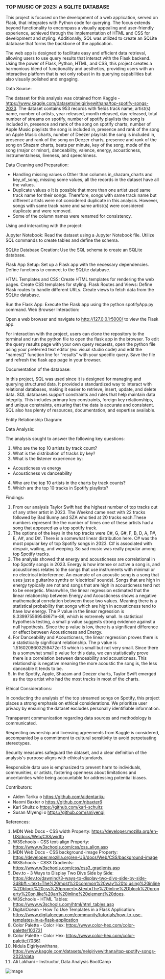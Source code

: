 
### TOP MUSIC OF 2023: A SQLITE DATABASE

This project is focused on the development of a web application, served on Flask, that integrates with Python code for querying. The focus extends beyond functionality to encompass a visually appealing and user-friendly experience, achieved through the implementation of HTML and CSS for development and styling.  Additionally, SQL was utilized to create an SQLite database that forms the backbone of the application.

The web app is designed to facilitate easy and efficient data retrieval, allowing users to use query results that interact with the Flask backend. Using the power of Flask, Python, HTML, and CSS, this project creates a harmonious blend of functionality and aesthetics, providing users with an interactive platform that is not only robust in its querying capabilities but also visually polished and engaging.

Data Source:

The dataset for this analysis was obtained from Kaggle - https://www.kaggle.com/datasets/nelgiriyewithana/top-spotify-songs-2023. 
The dataset contains 953 records with fields track name, artist(s) name, number of artists, year released, month released, day released, total number of streams on spotify, number of spotify playlists the song is included in, presence and rank of the song on spotify charts, number of Apple Music playlists the song is included in, presence and rank of the song on Apple Music charts, number of Deezer playlists the song is included in, presence and rank of the song on Deezer charts, presence and rank of the song on Shazam charts, beats per minute, key of the song, mode of the song (major or minor), danceability, valence, energy, acousticness, instrumentalness, liveness, and speechiness.

Data Cleaning and Preparation:

* Handling missing values
o Other than columns in_shazam_charts and key_of_song, missing some values, all the records in the dataset have all the values.
* Duplicate values
o It is possible that more than one artist used same track name for their songs. Therefore, songs with same track name but different artists were not considered duplicate in this analysis. However, songs with same track name and same artist(s) were considered duplicate and were removed.
* Some of the column names were renamed for consistency. 

Using and interacting with the project: 

Jupyter Notebook:
Read the dataset using a Jupyter Notebook file.
Utilize SQL commands to create tables and define the schema.

SQLite Database Creation:
Use the SQL schema to create an SQLite database.

Flask App Setup:
Set up a Flask app with the necessary dependencies.
Define functions to connect to the SQLite database.

HTML Templates and CSS:
Create HTML templates for rendering the web pages.
Create CSS templates for styling.
Flask Routes and Views:
Define Flask routes to handle different URLs.
Create views to fetch data from the SQLite database.

Run the Flask App:
Execute the Flask app using the python spotifyApp.py command.
Web Browser Interaction:

Open a web browser and navigate to http://127.0.0.1:5000/ to view the Flask app.

For interaction with the project, users can clone the repository to the terminal and run the python file to open the flask app in the browser. To edit the query results page with your own query requests, open the python file using your preferred text editor (ex: visual studio code) and edit the "names()" function line for "results" with your specific query. Save the file and refresh the flask app page in your browser.

Documentation of the database:

In this project, SQL was used since it is designed for managing and querying structured data. It provided a standardized way to interact with relational databases, making it easier to retrieve, insert, update, and delete data. SQL databases support constraints and rules that help maintain data integrity. This includes primary key constraints, foreign key relationships, and unique constraints, ensuring that the data is accurate and consistent. SQL also has plenty of resources, documentation, and expertise available.


Entity Relationship Diagram: 

 
Data Analysis:

The analysis sought to answer the following key questions:
1. Who are the top 10 artists by track count?
2. What is the distribution of tracks by key?
3. What is the listener experience by:
- Acousticness vs energy
- Acousticness vs danceability
4. Who are the top 10 artists in the charts by track counts?
5. Which are the top 10 tracks in Spotify playlists?

Findings:

1. From our analysis Taylor Swift had the highest number of top tracks out of any other artist in 2023. The Weeknd came next with 22 tracks followed by Bad Bunny and SZA who tied at 20 tracks each.These numbers represent the the number of times one of these artists had a song that appeared as a top spotify track.
2. The options of the keys in the top tracks were C#, G, G#, F, B, D, A, F#, E, A#, and D#. There is a somewhat linear distribution here. C# was the most popular key of top Spotify songs in 2023. C# is associated with despair, wailing, and weeping. So sad music was really popular among top Spotify tracks.
3. The analysis showed that energy and acousticness are correlational in top Spotify songs in 2023. Energy is how intense or active a song is, and acousticness relates to the songs that use instruments with minimal or no electrical interference. An example of an acoustic song is a song that uses just a guitar(no synths or ‘electrical’ sounds). Songs that are high in energy typically are not and songs that are high in acousticness tend not to be energetic. Meanwhile, the linear regression estimated that the linear relationship between Energy and Acousticness shows a negative mathematical correlation between those two values. Meaning there is a statistical probability that songs which are high in acousticness tend to have low energy. The P value in the linear regression is 8.339975569548671e-86, which is extremely small. In statistical hypothesis testing, a small p value suggests strong evidence against a null hypothesis. Since the p value is low, there is a significant difference or effect between Acousticness and Energy.
4. For Danceability and Acousticness, the linear regression proves there is a statistically significant relationship. The p value is 1.5160208603259472e-13 which is small but not very small. Since there is a somewhat small p value for this data, we can statistically prove there is a correlation between danceability and acousticness. This relationship is negative meaning the more acoustic the song is, the less danceable it tends to be.
5. In the Spotify, Apple, Shazam and Deezer charts, Taylor Swift emerged as the top artist who had the most tracks in most of the charts. 

Ethical Considerations:

In conducting the analysis of the top streamed songs on Spotify, this project places a strong emphasis on ethical considerations. We prioritize user privacy by ensuring the dataset excludes personally identifiable information.

Transparent communication regarding data sources and methodology is communicated. 

Respecting ownership and licensing agreements from Kaggle is considered, accompanied by a commitment to cultural sensitivity to avoid perpetuating stereotypes. 

Security measures safeguard the dataset, and a clear definition of the analysis's purpose aligns with ethical standards. 

Responsible data use is emphasized to prevent harm to individuals, communities, or artists, fostering openness about limitations and uncertainties while being accountable for addressing potential biases. 


Contributors:
* Aiden Tariku
o https://github.com/aidentariku
* Naomi Baxter
o https://github.com/nbaxter6
* Karl Shultz
o https://github.com/karl-schultz
* Susan Miyengi
o https://github.com/smiyengi

References:

1. MDN Web Docs - CSS width Property: https://developer.mozilla.org/en-US/docs/Web/CSS/width
2. W3Schools - CSS text-align Property: https://www.w3schools.com/css/css_align.asp
3. MDN Web Docs - CSS background-image Property: https://developer.mozilla.org/en-US/docs/Web/CSS/background-image
4. W3Schools - CSS3 Gradients: https://www.w3schools.com/css/css3_gradients.asp
5. Dev.to - 3 Ways to Display Two Divs Side by Side: https://dev.to/dawnind/3-ways-to-display-two-divs-side-by-side-3d8b#:~:text=The%20most%20common%20way%20to,using%20inline%2Dblock%20css%20property.&text=The%20inline%2Dblock%20property%20on,like%20an%20inline%20element%20does.
6. W3Schools - HTML Tables: https://www.w3schools.com/html/html_tables.asp
7. DigitalOcean - How To Use Templates in a Flask Application: https://www.digitalocean.com/community/tutorials/how-to-use-templates-in-a-flask-application
8. Color Palette - Color Hex: https://www.color-hex.com/color-palette/103731
9. Color Palette - Color Hex: https://www.color-hex.com/color-palette/70361
10. Nidula Elgiriyewithana, https://www.kaggle.com/datasets/nelgiriyewithana/top-spotify-songs-2023/data
11. Ali Lakhani – Instructor, Data Analysis BootCamp



![image](https://github.com/nbaxter6/Project3_music_database/assets/145720929/8f8a8d0c-fe82-4d84-9355-8cf9f1c2e460)
